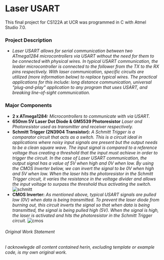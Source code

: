 # Laser USART
This final project for CS122A at UCR was programmed in C with Atmel Studio 7.0.  

### Project Description
   * *Laser USART allows for serial communication between two ATmega1284 microcontrollers via USART without the need for them to be connected with physical wires. In typical USART communication, the leader microcontroller is connected to the follower from the TX to the RX pins respectively. With laser communication, specific circuits are utilized (more information below) to replace typical wires. The practical applications for this include: long distance communication, universal "plug-and-play" application to any program that uses USART, and breaking line-of-sight communication.*

### Major Components
  * **2 x ATmega1284:** *Microcontrollers to communicate with via USART.*
  * **650nm 5V Laser Dot Diode & GM5539 Photoresistor** *Laser and Photoresistor used as transmitter and receiver respectively.*
  * **Schmitt Trigger (2N3904 Transistor):** *A Schmitt Trigger is a comparator circuit that acts as a switch. This is a circuit ideal in applications where noisy input signals are present but the output needs to be a clean square wave. The input signal is compared to a reference voltage thus creating a threshold that the input must achieve in order to trigger the circuit. In the case of Laser USART communication, the output signal has a value of 5V when high and 0V when low. By using the CMOS Inverter below, we can invert the signal to be 0V when high and 5V when low. When the laser hits the photoresistor in the Schmitt Trigger circuit, it varies the resistance in the voltage divider and allows the input voltage to surpass the threshold thus activating the switch.* 
  ![schmitt](https://user-images.githubusercontent.com/9040611/33705611-d537e2a2-dae5-11e7-8a60-93f6f63c9f89.jpg)
  * **CMOS Inverter:** *As mentioned above, typical USART signals are pulled low (0V) when data is being transmitted. To prevent the laser diode from burning out, this circuit inverts the signal so that when data is being transmitted, the signal is being pulled high (5V). When the signal is high, the laser is activated and hits the photoresistor in the Schmitt Trigger circuit.* 
  ![cmos](https://user-images.githubusercontent.com/9040611/33705663-093cde2c-dae6-11e7-9753-11be53aa5a84.jpg)
  
###### Original Work Statement
*I acknowlegde all content contained herin, excluding template or example code, is my own original work.*
